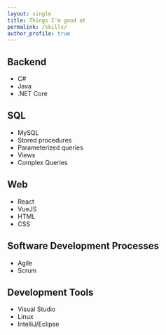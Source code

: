 ```yaml
---
layout: single
title: Things I'm good at
permalink: /skills/
author_profile: true
---
```

## Backend
* C#
* Java
* .NET Core

## SQL
* MySQL
* Stored procedures
* Parameterized queries
* Views
* Complex Queries

## Web
* React
* VueJS
* HTML
* CSS

## Software Development Processes
* Agile
* Scrum

## Development Tools
* Visual Studio
* Linux
* IntelliJ/Eclipse
